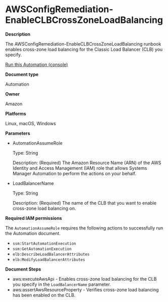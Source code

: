 # AWSConfigRemediation\-EnableCLBCrossZoneLoadBalancing<a name="automation-aws-enable-clb-crosszone"></a>

**Description**

The AWSConfigRemediation\-EnableCLBCrossZoneLoadBalancing runbook enables cross\-zone load balancing for the Classic Load Balancer \(CLB\) you specify\.

[Run this Automation \(console\)](https://console.aws.amazon.com/systems-manager/automation/execute/AWSConfigRemediation-EnableCLBCrossZoneLoadBalancing)

**Document type**

Automation

**Owner**

Amazon

**Platforms**

Linux, macOS, Windows

**Parameters**
+ AutomationAssumeRole

  Type: String

  Description: \(Required\) The Amazon Resource Name \(ARN\) of the AWS Identity and Access Management \(IAM\) role that allows Systems Manager Automation to perform the actions on your behalf\.
+ LoadBalancerName

  Type: String

  Description: \(Required\) The name of the CLB that you want to enable cross\-zone load balancing on\.

**Required IAM permissions**

The `AutomationAssumeRole` requires the following actions to successfully run the Automation document\.
+ `ssm:StartAutomationExecution`
+ `ssm:GetAutomationExecution`
+ `elb:DescribeLoadBalancerAttributes`
+ `elb:ModifyLoadBalancerAttributes`

**Document Steps**
+ aws:executeAwsApi \- Enables cross\-zone load balancing for the CLB you specify in the `LoadBalancerName` parameter\.
+ aws:assertAwsResourceProperty \- Verifies cross\-zone load balancing has been enabled on the CLB\.
